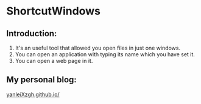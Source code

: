 # ShortcutWindows
## Introduction:
1. It's an useful tool that allowed you open files in just one windows.<br>
2. You can open an application with typing its name which you have set it.<br>
3. You can open a web page in it.<br>
## My personal blog:
[yanleiXzgh.github.io/](https://yanleiXzgh.github.io/)
